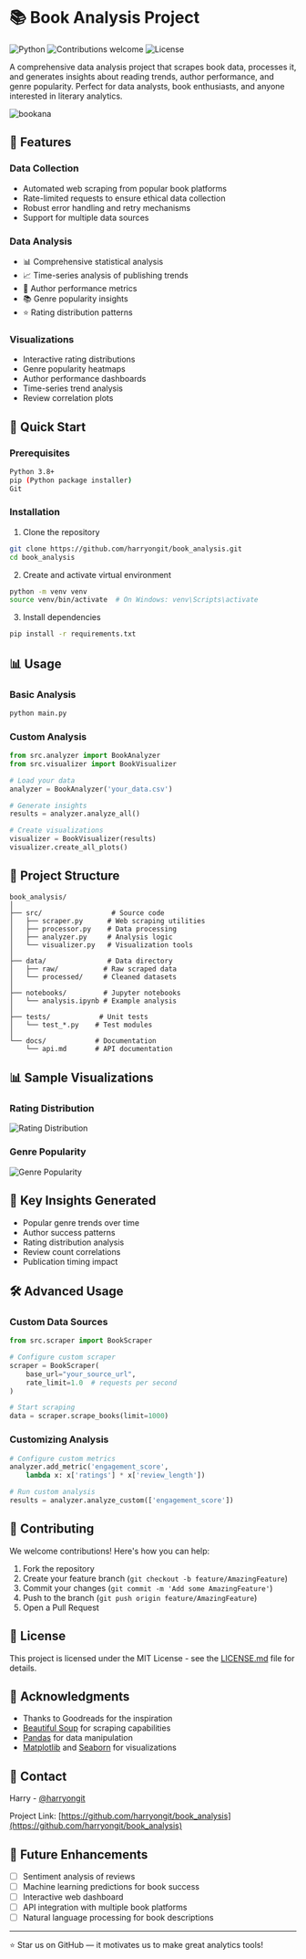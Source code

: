 # 📚 Book Analysis Project
![Python](https://img.shields.io/badge/python-v3.8+-blue.svg)
![Contributions welcome](https://img.shields.io/badge/contributions-welcome-orange.svg)
![License](https://img.shields.io/badge/license-MIT-blue.svg)

A comprehensive data analysis project that scrapes book data, processes it, and generates insights about reading trends, author performance, and genre popularity. Perfect for data analysts, book enthusiasts, and anyone interested in literary analytics.

![bookana](https://github.com/user-attachments/assets/3bfa9843-e32e-487a-8e41-3258cfb80a2a)

## 🌟 Features

### Data Collection
- Automated web scraping from popular book platforms
- Rate-limited requests to ensure ethical data collection
- Robust error handling and retry mechanisms
- Support for multiple data sources

### Data Analysis
- 📊 Comprehensive statistical analysis
- 📈 Time-series analysis of publishing trends
- 👥 Author performance metrics
- 📚 Genre popularity insights
- ⭐ Rating distribution patterns

### Visualizations
- Interactive rating distributions
- Genre popularity heatmaps
- Author performance dashboards
- Time-series trend analysis
- Review correlation plots

## 🚀 Quick Start

### Prerequisites
```bash
Python 3.8+
pip (Python package installer)
Git
```

### Installation

1. Clone the repository
```bash
git clone https://github.com/harryongit/book_analysis.git
cd book_analysis
```

2. Create and activate virtual environment
```bash
python -m venv venv
source venv/bin/activate  # On Windows: venv\Scripts\activate
```

3. Install dependencies
```bash
pip install -r requirements.txt
```

## 📊 Usage

### Basic Analysis
```python
python main.py
```

### Custom Analysis
```python
from src.analyzer import BookAnalyzer
from src.visualizer import BookVisualizer

# Load your data
analyzer = BookAnalyzer('your_data.csv')

# Generate insights
results = analyzer.analyze_all()

# Create visualizations
visualizer = BookVisualizer(results)
visualizer.create_all_plots()
```

## 📁 Project Structure

```
book_analysis/
│
├── src/                 # Source code
│   ├── scraper.py      # Web scraping utilities
│   ├── processor.py    # Data processing
│   ├── analyzer.py     # Analysis logic
│   └── visualizer.py   # Visualization tools
│
├── data/               # Data directory
│   ├── raw/           # Raw scraped data
│   └── processed/     # Cleaned datasets
│
├── notebooks/         # Jupyter notebooks
│   └── analysis.ipynb # Example analysis
│
├── tests/            # Unit tests
│   └── test_*.py    # Test modules
│
└── docs/            # Documentation
    └── api.md       # API documentation
```

## 📊 Sample Visualizations

### Rating Distribution
![Rating Distribution](/images/rating_dist.png)

### Genre Popularity
![Genre Popularity](/images/genre_pop.png)

## 🎯 Key Insights Generated

- Popular genre trends over time
- Author success patterns
- Rating distribution analysis
- Review count correlations
- Publication timing impact

## 🛠️ Advanced Usage

### Custom Data Sources
```python
from src.scraper import BookScraper

# Configure custom scraper
scraper = BookScraper(
    base_url="your_source_url",
    rate_limit=1.0  # requests per second
)

# Start scraping
data = scraper.scrape_books(limit=1000)
```

### Customizing Analysis
```python
# Configure custom metrics
analyzer.add_metric('engagement_score', 
    lambda x: x['ratings'] * x['review_length'])

# Run custom analysis
results = analyzer.analyze_custom(['engagement_score'])
```

## 🤝 Contributing

We welcome contributions! Here's how you can help:

1. Fork the repository
2. Create your feature branch (`git checkout -b feature/AmazingFeature`)
3. Commit your changes (`git commit -m 'Add some AmazingFeature'`)
4. Push to the branch (`git push origin feature/AmazingFeature`)
5. Open a Pull Request

## 📝 License

This project is licensed under the MIT License - see the [LICENSE.md](LICENSE.md) file for details.

## 🙏 Acknowledgments

- Thanks to Goodreads for the inspiration
- [Beautiful Soup](https://www.crummy.com/software/BeautifulSoup/) for scraping capabilities
- [Pandas](https://pandas.pydata.org/) for data manipulation
- [Matplotlib](https://matplotlib.org/) and [Seaborn](https://seaborn.pydata.org/) for visualizations

## 📧 Contact

Harry - [@harryongit](https://github.com/harryongit)

Project Link: [https://github.com/harryongit/book_analysis](https://github.com/harryongit/book_analysis)

## 🔮 Future Enhancements

- [ ] Sentiment analysis of reviews
- [ ] Machine learning predictions for book success
- [ ] Interactive web dashboard
- [ ] API integration with multiple book platforms
- [ ] Natural language processing for book descriptions

---
⭐️ Star us on GitHub — it motivates us to make great analytics tools!

